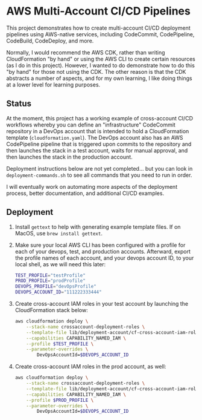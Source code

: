 # AWS Multi-Account CI/CD Pipelines

This project demonstrates how to create multi-account CI/CD deployment pipelines using AWS-native services, including CodeCommit, CodePipeline, CodeBuild, CodeDeploy, and more. 

Normally, I would recommend the AWS CDK, rather than writing CloudFormation "by hand" or using the AWS CLI to create certain resources (as I do in this project). However, I wanted to do demonstrate how to do this "by hand" for those not using the CDK. The other reason is that the CDK abstracts a number of aspects, and for my own learning, I like doing things at a lower level for learning purposes. 

## Status

At the moment, this project has a working example of cross-account CI/CD workflows whereby you can define an "infrastructure" CodeCommit repository in a DevOps account that is intended to hold a CloudFormation template (`cloudformation.yaml`). The DevOps account also has an AWS CodePipeline pipeline that is triggered upon commits to the repository and then launches the stack in a test account, waits for manual approval, and then launches the stack in the production account. 

Deployment instructions below are not yet completed... but you can look in `deployment-commands.sh` to see all commands that you need to run in order. 

I will eventually work on automating more aspects of the deployment process, better documentation, and additional CI/CD examples. 

## Deployment

1. Install `gettext` to help with generating example template files. If on MacOS, use `brew install gettext`. 

1. Make sure your local AWS CLI has been configured with a profile for each of your devops, test, and production accounts. Afterward, export the profile names of each account, and your devops account ID, to your local shell, as we will need this later: 

    ```sh
    TEST_PROFILE="testProfile"
    PROD_PROFILE="prodProfile"
    DEVOPS_PROFILE="devOpsProfile"
    DEVOPS_ACCOUNT_ID="111222333444"
    ```

1. Create cross-account IAM roles in your test account by launching the CloudFormation stack below: 

    ```sh
    aws cloudformation deploy \
        --stack-name crossaccount-deployment-roles \
        --template-file lib/deployment-account/cf-cross-account-iam-roles.yaml \
        --capabilities CAPABILITY_NAMED_IAM \
        --profile $TEST_PROFILE \
        --parameter-overrides \
            DevOpsAccountId=$DEVOPS_ACCOUNT_ID
    ```

1. Create cross-account IAM roles in the prod account, as well:

    ```sh
    aws cloudformation deploy \
        --stack-name crossaccount-deployment-roles \
        --template-file lib/deployment-account/cf-cross-account-iam-roles.yaml \
        --capabilities CAPABILITY_NAMED_IAM \
        --profile $PROD_PROFILE \
        --parameter-overrides \
            DevOpsAccountId=$DEVOPS_ACCOUNT_ID
    ```
